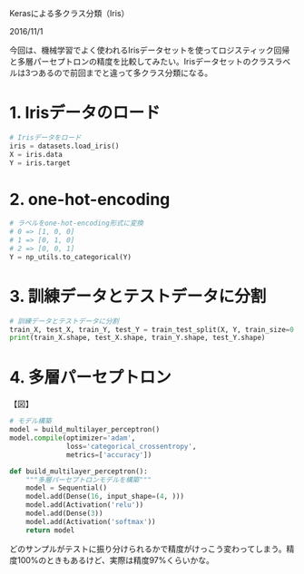 Kerasによる多クラス分類（Iris）

2016/11/1

今回は、機械学習でよく使われるIrisデータセットを使ってロジスティック回帰と多層パーセプトロンの精度を比較してみたい。Irisデータセットのクラスラベルは3つあるので前回までと違って多クラス分類になる。

# 1. Irisデータのロード

```python
# Irisデータをロード
iris = datasets.load_iris()
X = iris.data
Y = iris.target
```

# 2. one-hot-encoding

```python
# ラベルをone-hot-encoding形式に変換
# 0 => [1, 0, 0]
# 1 => [0, 1, 0]
# 2 => [0, 0, 1]
Y = np_utils.to_categorical(Y)
```

# 3. 訓練データとテストデータに分割

```python
# 訓練データとテストデータに分割
train_X, test_X, train_Y, test_Y = train_test_split(X, Y, train_size=0.8)
print(train_X.shape, test_X.shape, train_Y.shape, test_Y.shape)
```

# 4. 多層パーセプトロン

【図】

```python
# モデル構築
model = build_multilayer_perceptron()
model.compile(optimizer='adam',
              loss='categorical_crossentropy',
              metrics=['accuracy'])
```

```python
def build_multilayer_perceptron():
    """多層パーセプトロンモデルを構築"""
    model = Sequential()
    model.add(Dense(16, input_shape=(4, )))
    model.add(Activation('relu'))
    model.add(Dense(3))
    model.add(Activation('softmax'))
    return model
```

どのサンプルがテストに振り分けられるかで精度がけっこう変わってしまう。精度100%のときもあるけど、実際は精度97%くらいかな。
